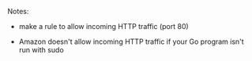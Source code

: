Notes:

- make a rule to allow incoming HTTP traffic (port 80)

- Amazon doesn't allow incoming HTTP traffic if your Go program isn't run with sudo

